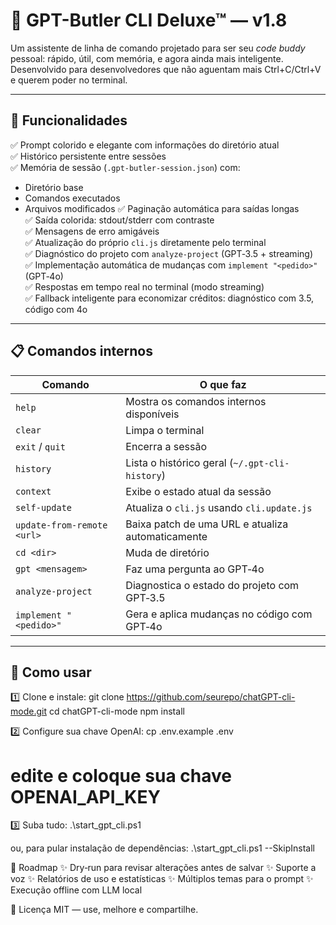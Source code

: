 # 🤖 GPT-Butler CLI Deluxe™ — v1.8

Um assistente de linha de comando projetado para ser seu *code buddy* pessoal: rápido, útil, com memória, e agora ainda mais inteligente.  
Desenvolvido para desenvolvedores que não aguentam mais Ctrl+C/Ctrl+V e querem poder no terminal.

---

## 🚀 Funcionalidades

✅ Prompt colorido e elegante com informações do diretório atual  
✅ Histórico persistente entre sessões  
✅ Memória de sessão (`.gpt-butler-session.json`) com:
  - Diretório base
  - Comandos executados
  - Arquivos modificados
✅ Paginação automática para saídas longas  
✅ Saída colorida: stdout/stderr com contraste  
✅ Mensagens de erro amigáveis  
✅ Atualização do próprio `cli.js` diretamente pelo terminal  
✅ Diagnóstico do projeto com `analyze-project` (GPT‑3.5 + streaming)  
✅ Implementação automática de mudanças com `implement "<pedido>"` (GPT‑4o)  
✅ Respostas em tempo real no terminal (modo streaming)  
✅ Fallback inteligente para economizar créditos: diagnóstico com 3.5, código com 4o  

---

## 📋 Comandos internos

| Comando                        | O que faz |
|--------------------------------|-----------------------------------------------|
| `help`                         | Mostra os comandos internos disponíveis |
| `clear`                        | Limpa o terminal |
| `exit` / `quit`                | Encerra a sessão |
| `history`                      | Lista o histórico geral (`~/.gpt-cli-history`) |
| `context`                      | Exibe o estado atual da sessão |
| `self-update`                  | Atualiza o `cli.js` usando `cli.update.js` |
| `update-from-remote <url>`     | Baixa patch de uma URL e atualiza automaticamente |
| `cd <dir>`                     | Muda de diretório |
| `gpt <mensagem>`               | Faz uma pergunta ao GPT‑4o |
| `analyze-project`              | Diagnostica o estado do projeto com GPT‑3.5 |
| `implement "<pedido>"`         | Gera e aplica mudanças no código com GPT‑4o |

---

## 🎯 Como usar

1️⃣ Clone e instale:
git clone https://github.com/seurepo/chatGPT-cli-mode.git
cd chatGPT-cli-mode
npm install

2️⃣ Configure sua chave OpenAI:
cp .env.example .env
# edite e coloque sua chave OPENAI_API_KEY

3️⃣ Suba tudo:
.\start_gpt_cli.ps1

ou, para pular instalação de dependências:
.\start_gpt_cli.ps1 --SkipInstall

🎨 Roadmap
✨ Dry‑run para revisar alterações antes de salvar
✨ Suporte a voz
✨ Relatórios de uso e estatísticas
✨ Múltiplos temas para o prompt
✨ Execução offline com LLM local

📄 Licença
MIT — use, melhore e compartilhe.


